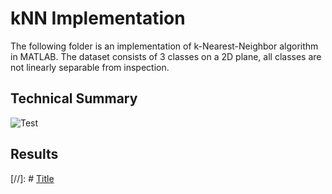 # kNN Implementation
The following folder is an implementation of k-Nearest-Neighbor algorithm in MATLAB. The dataset consists of 3 classes on a 2D plane, all classes are not linearly separable from inspection.

## Technical Summary

![Test](/graphics/heatmap2.jpg)
## Results

[//]: # [Title](graphics/something.jpg)

